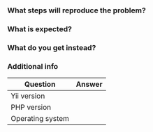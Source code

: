 ### What steps will reproduce the problem?

### What is expected?

### What do you get instead?

### Additional info

| Question         | Answer
| ---------------- | ----------------
| Yii version      |
| PHP version      |
| Operating system |
